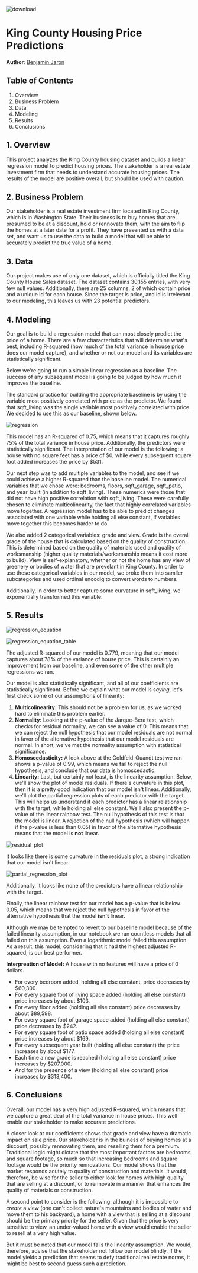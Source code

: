 ![download](https://github.com/bmjaron/dsc_phase1_project/assets/115658357/7c3ffb05-e420-43b4-999c-f225d5f8e81e)

# King County Housing Price Predictions

**Author**: [Benjamin Jaron](mailto:bmjaron@gmail.com)

## Table of Contents
1) Overview
2) Business Problem
3) Data
4) Modeling
5) Results
6) Conclusions
   
## 1. Overview 

This project analyzes the King County housing dataset and builds a linear regression model to predict housing prices. The stakeholder is a real estate investment firm that needs to understand accurate housing prices. The results of the model are positive overall, but should be used with caution.

## 2. Business Problem

Our stakeholder is a real estate investment firm located in King County, which is in Washington State. Their business is to buy homes that are presumed to be at a discount, hold or rennovate them, with the aim to flip the homes at a later date for a profit. They have presented us with a data set, and want us to use the data to build a model that will be able to accurately predict the true value of a home.

## 3. Data 

Our project makes use of only one dataset, which is officially titled the King County House Sales dataset. The dataset contains 30,155 entries, with very few null values. Additionally, there are 25 columns, 2 of which contain price and a unique id for each house. Since the target is price, and id is irrelevant to our modeling, this leaves us with 23 potential predictors. 

## 4. Modeling

Our goal is to build a regression model that can most closely predict the price of a home. There are a few characteristics that will determine what's best, including R-squared (how much of the total variance in house price does our model capture), and whether or not our model and its variables are statistically significant. 

Below we're going to run a simple linear regression as a baseline. The success of any subsequent model is going to be judged by how much it improves the baseline. 

The standard practice for building the appropriate baseline is by using the variable most positively correlated with price as the predictor. We found that sqft_living was the single variable most positively correlated with price. We decided to use this as our baseline, shown below. 

![regression](https://github.com/bmjaron/phase_2_final_project/assets/115658357/09324cf5-5110-4492-b440-606cd2791105)

This model has an R-squared of 0.75, which means that it captures roughly 75% of the total variance in house price. Additionally, the predictors were statistically significant. The interpretation of our model is the following: a house with no square feet has a price of $0, while every subsequent square foot added increases the price by $531.

Our next step was to add multiple variables to the model, and see if we could achieve a higher R-squared than the baseline model. The numerical variables that we chose were: bedrooms, floors, sqft_garage, sqft_patio, and year_built (in addition to sqft_living). These numerics were those that did not have high positive correlation with sqft_living. These were carefully chosen to eliminate multicolinearity, the fact that highly correlated variables move together. A regression model has to be able to predict changes associated with one variable while holding all else constant, if variables move together this becomes harder to do. 

We also added 2 categorical variables: grade and view. Grade is the overall grade of the house that is calculated based on the quality of construction. This is determined based on the quality of materials used and quality of worksmanship (higher quality materials/worksmanship means it cost more to build). View is self-explanatory, whether or not the home has any view of greenery or bodies of water that are prevelant in King County. In order to use these categorical variables in our model, we broke them into samller subcategories and used ordinal encodig to convert words to numbers. 

Additionally, in order to better capture some curvature in sqft_living, we exponentially transformed this variable.

## 5. Results 
![regression_equation](https://github.com/bmjaron/phase_2_final_project/assets/115658357/634449c8-ddc6-4885-8fb8-adb7412cc852)

![regression_equation_table](https://github.com/bmjaron/phase_2_final_project/assets/115658357/d61412d2-37e6-4a9c-b9ca-953c45fcfcd4)


The adjusted R-squared of our model is 0.779, meaning that our model captures about 78% of the variance of house price. This is certainly an improvement from our baseline, and even some of the other multiple regressions we ran.

Our model is also statistically significant, and all of our coefficients are statistically significant. Before we explain what our model is *saying*, let's first check some of our assumptions of linearity:

1.  **Multicolinearity:** This should not be a problem for us, as we worked hard to eliminate this problem earlier.
2. **Normality:** Looking at the p-value of the Jarque-Bera test, which checks for residual normality, we can see a value of 0. This means that we can reject the null hypothesis that our model residuals are not normal in favor of the alternative hypothesis that our model residuals are normal. In short, we've met the normality assumption with statistical significance. 
3. **Homoscedasticity:** A look above at the Goldfeld-Quandt test we ran shows a p-value of 0.99, which means we fail to reject the null hypothesis, and conclude that our data is homoscedastic.
4. **Linearity:** Last, but certainly not least, is the linearity assumption. Below, we'll show the plot of model residuals. If there's curvature in this plot, then it is a pretty good indication that our model isn't linear. Additionally, we'll plot the partial regression plots of each predictor with the target. This will helps us understand if each predictor has a linear relationship with the target, while holding all else constant. We'll also present the p-value of the linear rainbow test. The null hypothesis of this test is that the model is linear. A rejection of the null hypothesis (which will happen if the p-value is less than 0.05) in favor of the alternative hypothesis means that the model is **not** linear.

![residual_plot](https://github.com/bmjaron/phase_2_final_project/assets/115658357/e2f31500-edb3-47a6-afa7-a4e680d06bff)

It looks like there is some curvature in the residuals plot, a strong indication that our model isn't linear.

![partial_regression_plot](https://github.com/bmjaron/phase_2_final_project/assets/115658357/3e6d167a-7bbc-4c61-9c72-df5ae52a65f3)

Additionally, it looks like none of the predictors have a linear relationship with the target.

Finally, the linear rainbow test for our model has a p-value that is below 0.05, which means that we reject the null hypothesis in favor of the alternative hypothesis that the model **isn't** linear. 

Although we may be tempted to revert to our baseline model because of the failed linearity assumption, in our notebook we ran countless models that all failed on this assumption. Even a logarithmic model failed this assumption. As a result, this model, considering that it had the highest adjusted R-squared, is our best performer. 

**Interpreation of Model:** A house with no features will have a price of 0 dollars. 

*  For every bedroom added, holding all else constant, price decreases by $60,300.
*  For every square foot of living space added (holding all else constant) price increases by about $103.
* For every floor added (holding all else constant) price decreases by about $89,598. 
* For every square foot of garage space added (holding all else constant) price decreases by $242. 
* For every square foot of patio space added (holding all else constant) price increases by about $169. 
* For every subsequent year built (holding all else constant) the price increases by about $177.
* Each time a new grade is reached (holding all else constant) price increases by $207,000.
* And for the presence of a view (holding all else constant) price increases by $313,400.

## 6. Conclusions 

Overall, our model has a very high adjusted R-squared, which means that we capture a great deal of the total variance in house prices. This well enable our stakeholder to make accurate predictions. 

A closer look at our coefficients shows that grade and view have a dramatic impact on sale price. Our stakeholder is in the buiness of buying homes at a discount, possibly rennovating them, and reselling them for a premium. Traditional logic might dictate that the most important factors are bedrooms and square footage, so much so that increasing bedrooms and square footage would be the priority rennovations. Our model shows that the market responds acutely to quality of construction and materials. It would, therefore, be wise for the seller to either look for homes with high quality that are selling at a discount, or to rennovate in a manner that enhances the quality of materials or construction. 

A second point to consider is the following: although it is impossible to *create* a view (one can't collect nature's mountains and bodies of water and move them to his backyard), a home with a view that is selling at a discount should be the primary priority for the seller. Given that the price is very sensitive to view, an under-valued home with a view would enable the seller to resell at a very high value.

But it must be noted that our model fails the linearity assumption. We would, therefore, advise that the stakeholder not follow our model blindly. If the model yields a prediction that seems to defy traditional real estate norms, it might be best to second guess such a prediction. 

